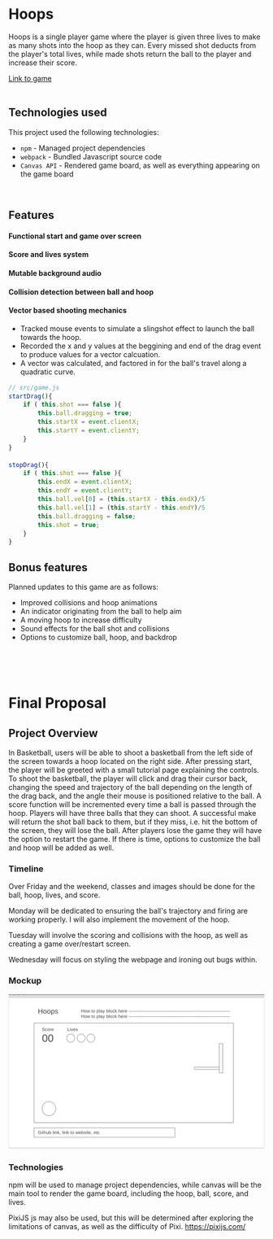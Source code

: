 # Hoops

Hoops is a single player game where the player is given three lives to make as many shots into the hoop as they can. Every missed shot deducts from the player's total lives, while made shots return the ball to the player and increase their score. 

[Link to game](https://stephenmdw.github.io/hoops-game/)  
<br>  

## Technologies used

This project used the following technologies:
* `npm` - Managed project dependencies
* `webpack` - Bundled Javascript source code
* `Canvas API` - Rendered game board, as well as everything appearing on the game board  
<br>

## Features
#### Functional start and game over screen
#### Score and lives system
#### Mutable background audio
#### Collision detection between ball and hoop
#### Vector based shooting mechanics
* Tracked mouse events to simulate a slingshot effect to launch the ball towards the hoop.
* Recorded the x and y values at the beggining and end of the drag event to produce values for a vector calcuation.
* A vector was calculated, and factored in for the ball's travel along a quadratic curve.

```javascript
// src/game.js
startDrag(){
    if ( this.shot === false ){
        this.ball.dragging = true;
        this.startX = event.clientX;
        this.startY = event.clientY;
    }
}
            
stopDrag(){
    if ( this.shot === false ){
        this.endX = event.clientX;
        this.endY = event.clientY;
        this.ball.vel[0] = (this.startX - this.endX)/5 
        this.ball.vel[1] = (this.startY - this.endY)/5
        this.ball.dragging = false;
        this.shot = true;
    }
}
```

## Bonus features

Planned updates to this game are as follows:
* Improved collisions and hoop animations
* An indicator originating from the ball to help aim 
* A moving hoop to increase difficulty
* Sound effects for the ball shot and collisions    
* Options to customize ball, hoop, and backdrop

<br>
<br>
<br>



# Final Proposal

## Project Overview
In Basketball, users will be able to shoot a basketball from the left side of the screen towards a hoop located on the right side. 
After pressing start, the player will be greeted with a small tutorial page explaining the controls. 
To shoot the basketball, the player will click and drag their cursor back, changing the speed and trajectory of the ball depending on the length of the drag back, and the angle their mouse is positioned relative to the ball. 
A score function will be incremented every time a ball is passed through the hoop. 
Players will have three balls that they can shoot. A successful make will return the shot ball back to them, but if they miss, i.e. hit the bottom of the screen, they will lose the ball. 
After players lose the game they will have the option to restart the game.
If there is time, options to customize the ball and hoop will be added as well.

### Timeline 

Over Friday and the weekend, classes and images should be done for the ball, hoop, lives, and score. 

Monday will be dedicated to ensuring the ball's trajectory and firing are working properly. I will also implement the movement of the hoop.
        
Tuesday will involve the scoring and collisions with the hoop, as well as creating a game over/restart screen.

Wednesday will focus on styling the webpage and ironing out bugs within.

### Mockup
![UI Screenshot](./sampleUI.png?raw=true "Optional SampleUI")

### Technologies

npm will be used to manage project dependencies, while canvas will be the main tool to render the game board, including the hoop, ball, score, and lives. 

PixiJS js may also be used, but this will be determined after exploring the limitations of canvas, as well as the difficulty of Pixi. https://pixijs.com/
        
